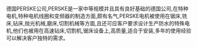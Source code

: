 德国PERSKE公司,PERSKE是一家中等规模并且具有良好基础的德国公司,在特种电机,特种电机线圈和变频器的制造方面,颇有名气,PERSKE电机被使用在锯床,铣床,钻床,抛光机械,磨床,切割机械等方面,且还可应客户要求设计生产防水的特殊电机,他们也被用在高速钻床,切割机,锯床设备上,高质量,适合于安装,多年的使用经验可以解决客户独特的需求。